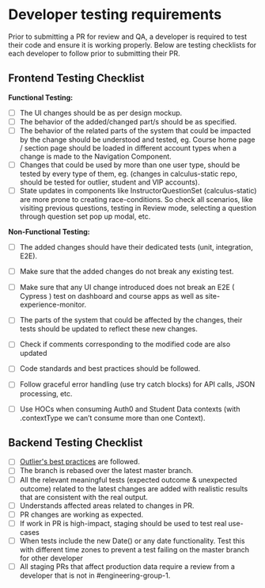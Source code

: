 # Developer testing requirements

Prior to submitting a PR for review and QA, a developer is required to test their code and ensure it is working properly. Below are testing checklists for each developer to follow prior to submitting their PR.

## Frontend Testing Checklist

**Functional Testing:**

- [ ] The UI changes should be as per design mockup.
- [ ] The behavior of the added/changed part/s should be as specified.
- [ ] The behavior of the related parts of the system that could be impacted by the change should be understood and tested, eg. Course home page / section page should be loaded in different account types when a change is made to the Navigation Component.
- [ ] Changes that could be used by more than one user type, should be tested by every type of them, eg. (changes in calculus-static repo, should be tested for outlier, student and VIP accounts).
- [ ] State updates in components like InstructorQuestionSet (calculus-static) are more prone to creating race-conditions. So check all scenarios, like visiting previous questions, testing in Review mode, selecting a question through question set pop up modal, etc.

**Non-Functional Testing:**

- [ ] The added changes should have their dedicated tests (unit, integration, E2E).
- [ ] Make sure that the added changes do not break any existing test.
- [ ] Make sure that any UI change introduced does not break an E2E ( Cypress ) test on dashboard and course apps as well as site-experience-monitor.
- [ ] The parts of the system that could be affected by the changes, their tests should be updated to reflect these new changes.
- [ ] Check if comments corresponding to the modified code are also updated
- [ ] Code standards and best practices should be followed.
- [ ] Follow graceful error handling (use try catch blocks) for API calls, JSON processing, etc.
- [ ] Use HOCs when consuming Auth0 and Student Data contexts (with .contextType we can’t consume more than one Context).


## Backend Testing Checklist

- [ ] [Outlier's best practices](https://github.com/outlier-org/onboarding/blob/master/codeStandards.md) are followed.
- [ ] The branch is rebased over the latest master branch.
- [ ] All the relevant meaningful tests (expected outcome & unexpected outcome) related to the latest changes are added with realistic results that are consistent with the real output.
- [ ] Understands affected areas related to changes in PR.
- [ ] PR changes are working as expected.
- [ ] If work in PR is high-impact, staging should be used to test real use-cases
- [ ] When tests include the new Date() or any date functionality. Test this with different time zones to prevent a test failing on the master branch for other developer
- [ ] All staging PRs that affect production data require a review from a developer that is not in #engineering-group-1.
